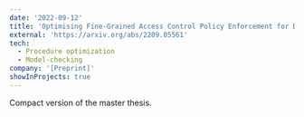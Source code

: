 ```yaml
---
date: '2022-09-12'
title: 'Optimising Fine-Grained Access Control Policy Enforcement for Database Queries. A Model-Driven Approach'
external: 'https://arxiv.org/abs/2209.05561'
tech:
  - Procedure optimization
  - Model-checking
company: '[Preprint]'
showInProjects: true
---
```


Compact version of the master thesis. 

